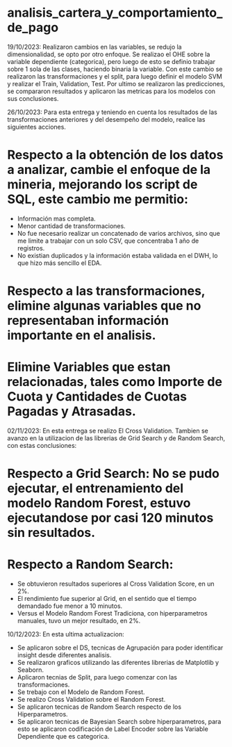 # analisis_cartera_y_comportamiento_de_pago
19/10/2023: Realizaron cambios en las variables, se redujo la dimensionalidad, se opto por otro enfoque.
Se realizao el OHE sobre la variable dependiente (categorica), pero luego de esto se definio trabajar sobre 1 sola de las clases, haciendo binaria la variable.
Con este cambio se realizaron las transformaciones y el split, para luego definir el modelo SVM y realizar el Train, Validation, Test.
Por ultimo se realizaron las predicciones, se compararon resultados y aplicaron las metricas para los modelos con sus conclusiones.


26/10/2023:
Para esta entrega y teniendo en cuenta los resultados de las transformaciones anteriores y del desempeño del modelo, realice las siguientes acciones.
# Respecto a la obtención de los datos a analizar, cambie el enfoque de la mineria, mejorando los script de SQL, este cambio me permitio:
  * Información mas completa.
  * Menor cantidad de transformaciones.
  * No fue necesario realizar un concatenado de varios archivos, sino que me limite a trabajar con un solo CSV, que concentraba 1 año de registros.
  * No existian duplicados y la información estaba validada en el DWH, lo que hizo más sencillo el EDA.
# Respecto a las transformaciones, elimine algunas variables que no representaban información importante en el analisis.
# Elimine Variables que estan relacionadas, tales como Importe de Cuota y Cantidades de Cuotas Pagadas y Atrasadas.


02/11/2023:
En esta entrega se realizo El Cross Validation.
Tambien se avanzo en la utilizacion de las librerias de Grid Search y de Random Search, con estas conclusiones:
# Respecto a Grid Search: No se pudo ejecutar, el entrenamiento del modelo Random Forest, estuvo ejecutandose por casi 120 minutos sin resultados.
# Respecto a Random Search:
 * Se obtuvieron resultados superiores al Cross Validation Score, en un 2%.
 * El rendimiento fue superior al Grid, en el sentido que el tiempo demandado fue menor a 10 minutos.
 * Versus el Modelo Random Forest Tradiciona, con hiperparametros manuales, tuvo un mejor resultado, en 2%.


 10/12/2023:
 En esta ultima actualizacion:
 * Se aplicaron sobre el DS, tecnicas de Agrupación para poder identificar insight desde diferentes analisis.
 * Se realizaron graficos utilizando las diferentes librerias de Matplotlib y Seaborn.
 * Aplicaron tecnias de Split, para luego comenzar con las transformaciones.
 * Se trebajo con el Modelo de Random Forest.
 * Se realizo Cross Validation sobre el Random Forest.
 * Se aplicaron tecnicas de Random Search respecto de los Hiperparametros.
 * Se aplicaron tecnicas de Bayesian Search sobre hiperparametros, para esto se aplicaron codificación de Label Encoder sobre las Variable Dependiente que es categorica.

